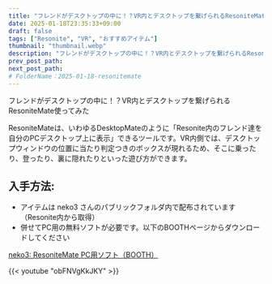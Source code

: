 ```yaml
---
title: "フレンドがデスクトップの中に！？VR内とデスクトップを繋げられるResoniteMate使ってみた"
date: 2025-01-18T23:35:33+09:00
draft: false
tags: ["Resonite", "VR", "おすすめアイテム"]
thumbnail: "thumbnail.webp"
description: "フレンドがデスクトップの中に！？VR内とデスクトップを繋げられるResoniteMate使ってみた"
prev_post_path:
next_post_path:
# FolderName：2025-01-18-resonitemate
---
```


フレンドがデスクトップの中に！？VR内とデスクトップを繋げられるResoniteMate使ってみた

ResoniteMateは、いわゆるDesktopMateのように「Resonite内のフレンド達を自分のPCデスクトップ上に表示」できるツールです。VR内側では、デスクトップウィンドウの位置に当たり判定つきのボックスが現れるため、そこに乗ったり、登ったり、裏に隠れたりといった遊び方ができます。

## 入手方法:
- アイテムは neko3 さんのパブリックフォルダ内で配布されています（Resonite内から取得）
- 併せてPC用の無料ソフトが必要です。以下のBOOTHページからダウンロードしてください

<a href="https://neko3333.booth.pm/items/6501069" class="dynamic-link-card"></a>
    <noscript>
        <p><a href="https://neko3333.booth.pm/items/6501069">neko3: ResoniteMate PC用ソフト（BOOTH）</a></p>
    </noscript>

{{< youtube "obFNVgKkJKY" >}}
